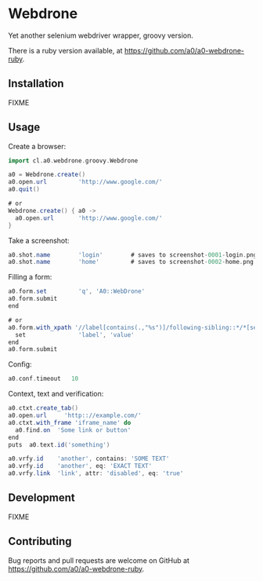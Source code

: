 # Webdrone

Yet another selenium webdriver wrapper, groovy version.

There is a ruby version available, at https://github.com/a0/a0-webdrone-ruby.

## Installation

FIXME

## Usage

Create a browser:

```groovy
import cl.a0.webdrone.groovy.Webdrone

a0 = Webdrone.create()
a0.open.url         'http://www.google.com/'
a0.quit()

# or
Webdrone.create() { a0 ->
  a0.open.url       'http://www.google.com/'
}
```

Take a screenshot:

```groovy
a0.shot.name        'login'        # saves to screenshot-0001-login.png
a0.shot.name        'home'         # saves to screenshot-0002-home.png
```

Filling a form:

```groovy
a0.form.set         'q', 'A0::WebDrone'
a0.form.submit
end

# or
a0.form.with_xpath '//label[contains(.,"%s")]/following-sibling::*/*[self::input | self::textarea | self::select]' do
  set               'label', 'value'
end
a0.form.submit
```

Config:

```groovy
a0.conf.timeout   10
```

Context, text and verification:

```groovy
a0.ctxt.create_tab()
a0.open.url     'http:://example.com/'
a0.ctxt.with_frame 'iframe_name' do
  a0.find.on  'Some link or button'
end
puts  a0.text.id('something')

a0.vrfy.id    'another', contains: 'SOME TEXT'
a0.vrfy.id    'another', eq: 'EXACT TEXT'
a0.vrfy.link  'link', attr: 'disabled', eq: 'true'
```

## Development

FIXME

## Contributing

Bug reports and pull requests are welcome on GitHub at https://github.com/a0/a0-webdrone-ruby.